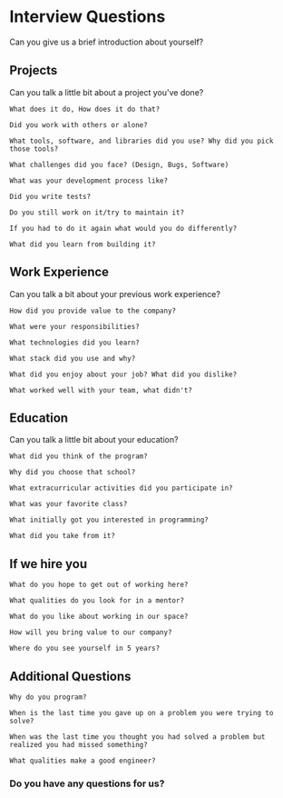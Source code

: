 # Interview Questions

Can you give us a brief introduction about yourself?

## Projects

Can you talk a little bit about a project you've done?

```
What does it do, How does it do that?

Did you work with others or alone?

What tools, software, and libraries did you use? Why did you pick those tools? 

What challenges did you face? (Design, Bugs, Software)

What was your development process like?

Did you write tests?

Do you still work on it/try to maintain it?

If you had to do it again what would you do differently?

What did you learn from building it?
```

## Work Experience

Can you talk a bit about your previous work experience?

```
How did you provide value to the company? 

What were your responsibilities?

What technologies did you learn?

What stack did you use and why?

What did you enjoy about your job? What did you dislike?

What worked well with your team, what didn't?

```

## Education

Can you talk a little bit about your education?

```
What did you think of the program?

Why did you choose that school?

What extracurricular activities did you participate in?

What was your favorite class? 

What initially got you interested in programming?

What did you take from it?
```

## If we hire you

```
What do you hope to get out of working here?

What qualities do you look for in a mentor?

What do you like about working in our space?

How will you bring value to our company?

Where do you see yourself in 5 years?
```

## Additional Questions 

```
Why do you program?

When is the last time you gave up on a problem you were trying to solve?

When was the last time you thought you had solved a problem but realized you had missed something?

What qualities make a good engineer?

```


### Do you have any questions for us?
